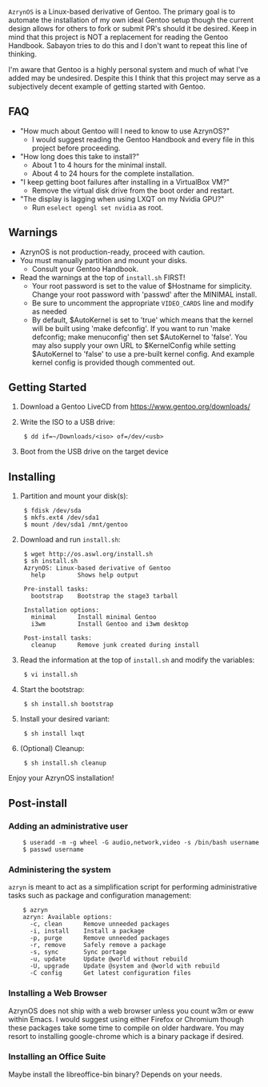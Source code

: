 `AzrynOS` is a Linux-based derivative of Gentoo. The primary goal is to
automate the installation of my own ideal Gentoo setup though the
current design allows for others to fork or submit PR's should it be
desired. Keep in mind that this project is NOT a replacement for reading
the Gentoo Handbook. Sabayon tries to do this and I don't want to repeat
this line of thinking.

I'm aware that Gentoo is a highly personal system and much of what I've
added may be undesired. Despite this I think that this project may serve
as a subjectively decent example of getting started with Gentoo.


## FAQ
- "How much about Gentoo will I need to know to use AzrynOS?"
  - I would suggest reading the Gentoo Handbook and every file in this
    project before proceeding.
- "How long does this take to install?"
  - About 1 to 4 hours for the minimal install.
  - About 4 to 24 hours for the complete installation.
- "I keep getting boot failures after installing in a VirtualBox VM?"
  - Remove the virtual disk drive from the boot order and restart.
- "The display is lagging when using LXQT on my Nvidia GPU?"
  - Run `eselect opengl set nvidia` as root.


## Warnings
- AzrynOS is not production-ready, proceed with caution.
- You must manually partition and mount your disks.
  - Consult your Gentoo Handbook.
- Read the warnings at the top of `install.sh` FIRST!
  - Your root password is set to the value of $Hostname for simplicity.
    Change your root password with 'passwd' after the MINIMAL install.
  - Be sure to uncomment the appropriate `VIDEO_CARDS` line and modify
    as needed
  - By default, $AutoKernel is set to 'true' which means that the kernel
    will be built using 'make defconfig'. If you want to run
    'make defconfig; make menuconfig' then set $AutoKernel to 'false'.
    You may also supply your own URL to $KernelConfig while setting
    $AutoKernel to 'false' to use a pre-built kernel config. And example
    kernel config is provided though commented out.


## Getting Started
1. Download a Gentoo LiveCD from https://www.gentoo.org/downloads/

2. Write the ISO to a USB drive:

        $ dd if=~/Downloads/<iso> of=/dev/<usb>

3. Boot from the USB drive on the target device


## Installing
1. Partition and mount your disk(s):

        $ fdisk /dev/sda
        $ mkfs.ext4 /dev/sda1
        $ mount /dev/sda1 /mnt/gentoo

2. Download and run `install.sh`:

        $ wget http://os.aswl.org/install.sh
        $ sh install.sh
        AzrynOS: Linux-based derivative of Gentoo
          help         Shows help output

        Pre-install tasks:
          bootstrap    Bootstrap the stage3 tarball

        Installation options:
          minimal      Install minimal Gentoo
          i3wm         Install Gentoo and i3wm desktop

        Post-install tasks:
          cleanup      Remove junk created during install

3. Read the information at the top of `install.sh` and modify the
variables:

        $ vi install.sh

4. Start the bootstrap:

        $ sh install.sh bootstrap

5. Install your desired variant:

        $ sh install lxqt

6. (Optional) Cleanup:

        $ sh install.sh cleanup


Enjoy your AzrynOS installation!



## Post-install

### Adding an administrative user

        $ useradd -m -g wheel -G audio,network,video -s /bin/bash username
        $ passwd username


### Administering the system
`azryn` is meant to act as a simplification script for performing
administrative tasks such as package and configuration management:

        $ azryn 
        azryn: Available options:
          -c, clean      Remove unneeded packages
          -i, install    Install a package
          -p, purge      Remove unneeded packages
          -r, remove     Safely remove a package
          -s, sync       Sync portage
          -u, update     Update @world without rebuild
          -U, upgrade    Update @system and @world with rebuild
          -C config      Get latest configuration files


### Installing a Web Browser
AzrynOS does not ship with a web browser unless you count w3m or eww
within Emacs. I would suggest using either Firefox or Chromium though
these packages take some time to compile on older hardware. You may
resort to installing google-chrome which is a binary package if desired.

### Installing an Office Suite
Maybe install the libreoffice-bin binary? Depends on your needs.
